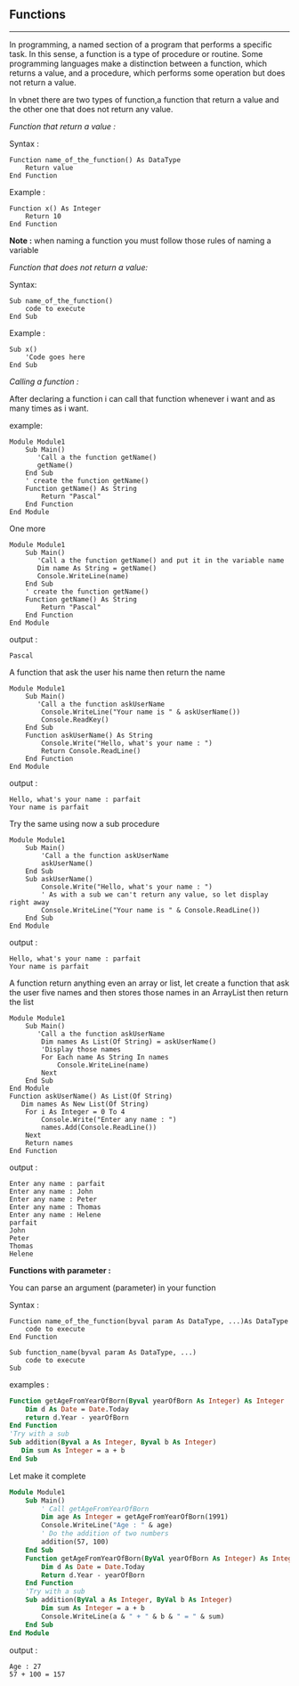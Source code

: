 ## Functions
---
In programming, a named section of a program that performs a specific task. In this sense, a function is a type of procedure or routine. Some programming languages make a distinction between a function, which returns a value, and a procedure, which performs some operation but does not return a value.

In vbnet there are two types of function,a function that return a value and the other one that does not return any value.

*Function that return a value :*

Syntax :
```
Function name_of_the_function() As DataType
    Return value
End Function
``` 
Example :
```vbnet
Function x() As Integer
    Return 10
End Function
```
**Note :** when naming a function you must follow those rules of naming a variable

*Function that does not return a value:*

Syntax:
```
Sub name_of_the_function()
    code to execute
End Sub
```
Example :
```vbnet
Sub x()
    'Code goes here
End Sub
```
*Calling a function :*

After declaring a function i can call that function whenever i want and as many times as i want.

example:
```vbnet
Module Module1
    Sub Main()
       'Call a the function getName()
       getName()
    End Sub
    ' create the function getName()
    Function getName() As String
        Return "Pascal"
    End Function
End Module
```
One more 
```vbnet
Module Module1
    Sub Main()
       'Call a the function getName() and put it in the variable name
       Dim name As String = getName()
       Console.WriteLine(name)
    End Sub
    ' create the function getName()
    Function getName() As String
        Return "Pascal"
    End Function
End Module
```
output :
```
Pascal
```
A function that ask the user his name then return the name
```vbnet
Module Module1
    Sub Main()
       'Call a the function askUserName
        Console.WriteLine("Your name is " & askUserName())
        Console.ReadKey()
    End Sub
    Function askUserName() As String
        Console.Write("Hello, what's your name : ")
        Return Console.ReadLine()
    End Function
End Module
```
output :
```
Hello, what's your name : parfait
Your name is parfait
```
Try the same using now a sub procedure 
```vbnet
Module Module1
    Sub Main()
        'Call a the function askUserName
        askUserName()
    End Sub
    Sub askUserName()
        Console.Write("Hello, what's your name : ")
        ' As with a sub we can't return any value, so let display right away
        Console.WriteLine("Your name is " & Console.ReadLine())
    End Sub
End Module
```
output :
```
Hello, what's your name : parfait
Your name is parfait
```
A function return anything even an array or list, let create a function that ask the user five names and then stores those names in an ArrayList then return the list
```vbnet
Module Module1
    Sub Main()
       'Call a the function askUserName
        Dim names As List(Of String) = askUserName()
        'Display those names
        For Each name As String In names
            Console.WriteLine(name)
        Next
    End Sub
End Module
Function askUserName() As List(Of String)
   Dim names As New List(Of String)
    For i As Integer = 0 To 4
        Console.Write("Enter any name : ")
        names.Add(Console.ReadLine())
    Next
    Return names
End Function
```
output :
```
Enter any name : parfait
Enter any name : John
Enter any name : Peter
Enter any name : Thomas
Enter any name : Helene
parfait
John
Peter
Thomas
Helene
```
__**Functions with parameter :**__

You can parse an argument (parameter) in your function

Syntax :
```
Function name_of_the_function(byval param As DataType, ...)As DataType
    code to execute
End Function

Sub function_name(byval param As DataType, ...)
    code to execute
Sub
```
examples :
```vb
Function getAgeFromYearOfBorn(Byval yearOfBorn As Integer) As Integer
    Dim d As Date = Date.Today
    return d.Year - yearOfBorn
End Function
'Try with a sub
Sub addition(Byval a As Integer, Byval b As Integer)
   Dim sum As Integer = a + b
End Sub  
```
Let make it complete
```vb
Module Module1
    Sub Main()
        ' Call getAgeFromYearOfBorn
        Dim age As Integer = getAgeFromYearOfBorn(1991)
        Console.WriteLine("Age : " & age)
        ' Do the addition of two numbers
        addition(57, 100)
    End Sub
    Function getAgeFromYearOfBorn(ByVal yearOfBorn As Integer) As Integer
        Dim d As Date = Date.Today
        Return d.Year - yearOfBorn
    End Function
    'Try with a sub
    Sub addition(ByVal a As Integer, ByVal b As Integer)
        Dim sum As Integer = a + b
        Console.WriteLine(a & " + " & b & " = " & sum)
    End Sub
End Module
```
output :
```
Age : 27
57 + 100 = 157
```